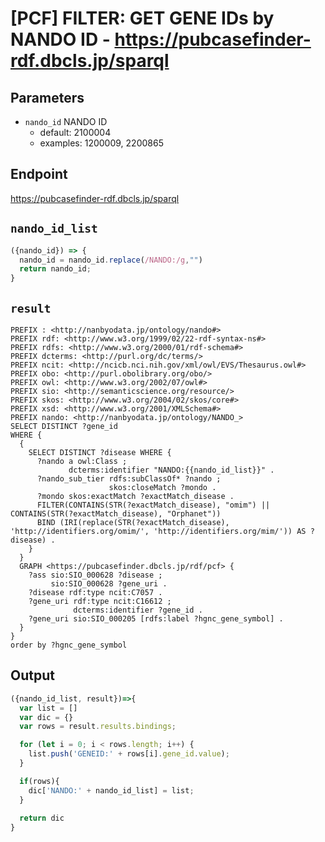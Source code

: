 # [PCF] FILTER: GET GENE IDs by NANDO ID - https://pubcasefinder-rdf.dbcls.jp/sparql
## Parameters
* `nando_id` NANDO ID
  * default: 2100004
  * examples: 1200009, 2200865
  
## Endpoint
https://pubcasefinder-rdf.dbcls.jp/sparql

## `nando_id_list`
```javascript
({nando_id}) => {
  nando_id = nando_id.replace(/NANDO:/g,"")
  return nando_id;
}
```

## `result`
```sparql
PREFIX : <http://nanbyodata.jp/ontology/nando#>
PREFIX rdf: <http://www.w3.org/1999/02/22-rdf-syntax-ns#>
PREFIX rdfs: <http://www.w3.org/2000/01/rdf-schema#>
PREFIX dcterms: <http://purl.org/dc/terms/>
PREFIX ncit: <http://ncicb.nci.nih.gov/xml/owl/EVS/Thesaurus.owl#>
PREFIX obo: <http://purl.obolibrary.org/obo/>
PREFIX owl: <http://www.w3.org/2002/07/owl#>
PREFIX sio: <http://semanticscience.org/resource/>
PREFIX skos: <http://www.w3.org/2004/02/skos/core#>
PREFIX xsd: <http://www.w3.org/2001/XMLSchema#>
PREFIX nando: <http://nanbyodata.jp/ontology/NANDO_>
SELECT DISTINCT ?gene_id
WHERE {
  {
    SELECT DISTINCT ?disease WHERE {
      ?nando a owl:Class ;
             dcterms:identifier "NANDO:{{nando_id_list}}" .
      ?nando_sub_tier rdfs:subClassOf* ?nando ;
                      skos:closeMatch ?mondo .
      ?mondo skos:exactMatch ?exactMatch_disease .
      FILTER(CONTAINS(STR(?exactMatch_disease), "omim") || CONTAINS(STR(?exactMatch_disease), "Orphanet"))
      BIND (IRI(replace(STR(?exactMatch_disease), 'http://identifiers.org/omim/', 'http://identifiers.org/mim/')) AS ?disease) .
    }  
  }
  GRAPH <https://pubcasefinder.dbcls.jp/rdf/pcf> {
    ?ass sio:SIO_000628 ?disease ;
         sio:SIO_000628 ?gene_uri .
	?disease rdf:type ncit:C7057 .
    ?gene_uri rdf:type ncit:C16612 ;
              dcterms:identifier ?gene_id . 
    ?gene_uri sio:SIO_000205 [rdfs:label ?hgnc_gene_symbol] .
  }
}
order by ?hgnc_gene_symbol
```

## Output
```javascript
({nando_id_list, result})=>{ 
  var list = []
  var dic = {}
  var rows = result.results.bindings;

  for (let i = 0; i < rows.length; i++) {
    list.push('GENEID:' + rows[i].gene_id.value);
  }

  if(rows){
    dic['NANDO:' + nando_id_list] = list;
  }
  
  return dic
}